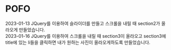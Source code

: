 # POFO
2023-01-13 JQuery를 이용하여 슬라이더를 만들고 스크롤을 내릴 때 section2가 올라오게 만들었습니다.<br>
2023-01-16 JQuery를 이용하여 스크롤을 내릴 때 section3이 올라오고 section3에 title에 있는 li들을 클릭하면 내가 원하는 사진이 올라오게하도록 만들었습니다. 
